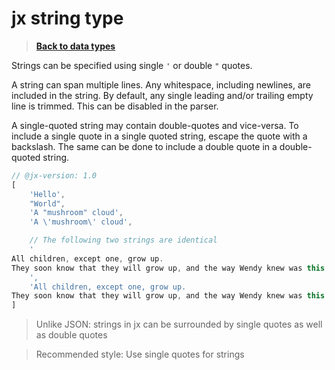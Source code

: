 # jx string type

> **[Back to data types](datatypes.md)**

Strings can be specified using single `'` or double `"` quotes.

A string can span multiple lines. Any whitespace, including newlines, are included in the string. By default, any single leading and/or trailing empty line is trimmed. This can be disabled in the parser. 

A single-quoted string may contain double-quotes and vice-versa. To include a single quote in a single quoted string, escape the quote with a backslash. The same can be done to include a double quote in a double-quoted string.

```js
// @jx-version: 1.0
[
    'Hello',
    "World",
    'A "mushroom" cloud',
    'A \'mushroom\' cloud',

    // The following two strings are identical
    '
All children, except one, grow up.
They soon know that they will grow up, and the way Wendy knew was this.
    ',
    'All children, except one, grow up.
They soon know that they will grow up, and the way Wendy knew was this.',
]
```

> Unlike JSON: strings in jx can be surrounded by single quotes as well as double quotes

> Recommended style: Use single quotes for strings
